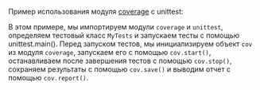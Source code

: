 Пример использования модуля [coverage](https://coverage.readthedocs.io/en/stable/) с unittest:

В этом примере, мы импортируем модули `coverage` и `unittest`, определяем тестовый класс `MyTests` и запускаем тесты с помощью unittest.main(). 
Перед запуском тестов, мы инициализируем объект `cov` из модуля `coverage`, запускаем его с помощью `cov.start()`, 
останавливаем после завершения тестов с помощью `cov.stop()`, сохраняем результаты с помощью `cov.save()` и выводим отчет с помощью `cov.report()`.
